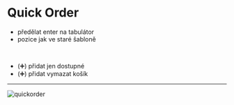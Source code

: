 # Quick Order

- předělat enter na tabulátor
- pozice jak ve staré šabloně
<br>

- (➕) přidat jen dostupné
- (➕) přidat vymazat košík

<hr>

![quickorder](https://user-images.githubusercontent.com/59166385/172816461-68fabed0-2a35-403e-a253-199f704bbe5a.png)

